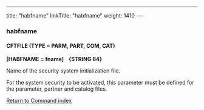 ---
title: "habfname"
linkTitle: "habfname"
weight: 1410
--- <span id="habfname"></span>

### habfname

#### CFTFILE (TYPE = PARM, PART, COM, CAT)

****[HABFNAME =
fname]    {STRING
64}****

Name of the security system initialization
file.  

For the system security to be activated, this parameter must be defined
for the parameter, partner and catalog files.

[Return to Command index](../../)
